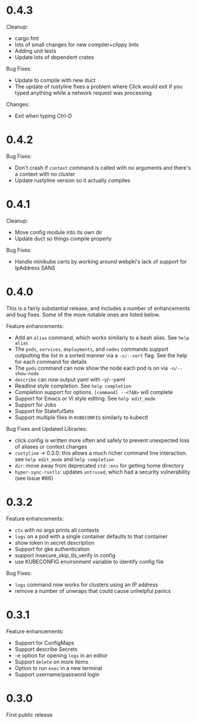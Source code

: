 0.4.3
=====

Cleanup:
* cargo fmt
* lots of small changes for new compiler+clippy lints
* Adding unit tests
* Update lots of dependent crates

Bug Fixes:
* Update to compile with new duct
* The update of rustyline fixes a problem where Click would exit if you typed anything while a
  network request was processing

Changes:
* Exit when typing Ctrl-D

0.4.2
=====

Bug Fixes:
* Don't crash if `context` command is called with no arguments and there's a context with no cluster
* Update rustyline version so it actually compiles


0.4.1
=====

Cleanup:
* Move config module into its own dir
* Update duct so things compile properly

Bug Fixes:
* Handle minikube certs by working around webpki's lack of support for IpAddress SANS

0.4.0
=====
This is a fairly substantial release, and includes a number of enhancements and bug fixes. Some of
the more notable ones are listed below.

Feature enhancements:

* Add an `alias` command, which works similarly to a bash alias. See `help alias`
* The `pods`, `services`, `deployments`, and `nodes` commands support outputting the list in a
  sorted manner via a `-s/--sort` flag.  See the help for each command for details
* The `pods` command can now show the node each pod is on via `-n/--show-node`
* `describe` can now output yaml with -y/--yaml
* Readline style completion.  See `help completion`
* Completion support for options. `[command] --<TAB>` will complete
* Support for Emacs or Vi style editing.  See `help edit_mode`
* Support for Jobs
* Support for StatefulSets
* Support multiple files in `KUBECONFIG` similarly to kubectl

Bug Fixes and Updated Libraries:

* click.config is written more often and safely to prevent unexpected loss of aliases or context
  changes
* `rustyline` -> 0.3.0: this allows a much richer command line interaction. see `help edit_mode` and
  `help completion`
* `dir`: move away from deprecated `std::env` for getting home directory
* `hyper-sync-rustls`: updates `untrused`, which had a security vulnerability (see Issue #66)

0.3.2
=====
Feature enhancements:

* `ctx` with no args prints all contexts
* `logs` on a pod with a single container defaults to that container
* show token in secret description
* Support for gke authentication
* support insecure\_skip\_tls\_verify in config
* use KUBECONFIG environment variable to identify config file

Bug Fixes:
* `logs` command now works for clusters using an IP address
* remove a number of unwraps that could cause unhelpful panics

0.3.1
=====
Feature enhancements:

* Support for ConfigMaps
* Support describe Secrets
* -e option for opening `logs` in an editor
* Support `delete` on more items
* Option to run `exec` in a new terminal
* Support username/password login

0.3.0
=====
First public release
